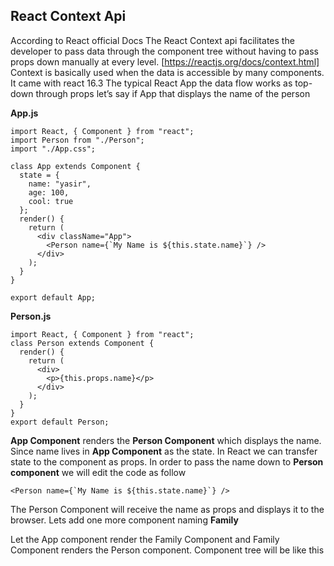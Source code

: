 ## React Context Api

According to React official Docs The React Context api facilitates the developer to pass data through the component tree without having to pass props down manually at every level. [https://reactjs.org/docs/context.html] Context is basically used when the data is accessible by many components. It came with react 16.3
The typical React App the data flow works as top-down through props let’s say if App that displays the name of the person

**App.js**
```
import React, { Component } from "react";
import Person from "./Person";
import "./App.css";

class App extends Component {
  state = {
    name: "yasir",
    age: 100,
    cool: true
  };
  render() {
    return (
      <div className="App">
        <Person name={`My Name is ${this.state.name}`} />
      </div>
    );
  }
}

export default App;
```
**Person.js**
```
import React, { Component } from "react";
class Person extends Component {
  render() {
    return (
      <div>
        <p>{this.props.name}</p>
      </div>
    );
  }
}
export default Person;

```
**App Component** renders the **Person Component** which displays the name. Since name lives in **App Component** as the state. In React we can transfer state to the component as props. In order to pass the name down to **Person component** we will edit the code as follow
```
<Person name={`My Name is ${this.state.name}`} />
```
The Person Component will receive the name as props and displays it to the browser. 
Lets add one more component naming **Family**

Let the App component render the Family Component and Family Component renders the Person component. Component tree will be like this

